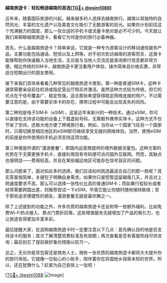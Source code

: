 **越南旅遊卡：轻松畅游越南的首选[[TG💪+ @esim1088](https://t.me/s/esim1088)]**

近年来，随着国际旅游的兴起，越来越多的人选择去越南旅行。越南以其独特的自然风光、丰富的文化遗产以及美食文化吸引了无数游客的目光。如果你计划前往这个充满魅力的国度，那么一张合适的手机卡或流量卡绝对是必不可少的。今天就让我们来聊聊越南旅遊卡，看看它为何是你的旅行必备神器。

首先，什么是越南旅遊卡？简单来说，它就是一种专为游客设计的移动通信服务产品，主要功能包括通话、短信以及上网等。对于初次到访越南的游客而言，这类卡能够帮助你快速融入当地生活，无论是与当地人交流还是查询旅行信息都非常方便。相比传统的SIM卡，越南旅遊卡更注重用户体验，操作简单且价格实惠，非常适合短期出行的朋友使用。

接下来我们具体来看看几种常见的越南旅遊卡类型。第一种是普通SIM卡，这种卡通常需要亲自前往机场或指定营业厅购买并激活。虽然这种方式较为传统，但它的优点在于信号覆盖广、稳定性强，适合那些希望获得稳定网络连接的用户。不过需要注意的是，由于需要实体卡的存在，携带过程中可能会出现丢失的风险。

第二种则是电子SIM卡（eSIM），这是近年来新兴的一种技术。通过eSIM，你可以直接在支持该功能的设备上下载虚拟号码，无需额外携带实体卡。这种方式不仅节省了空间，还极大地方便了跨境旅行者。例如，当你从一个国家飞往另一个国家时，只需切换至相应地区的eSIM即可继续享受无缝的网络体验。当然，使用eSIM的前提是你所使用的手机必须支持这项功能。

第三种便是所谓的“漫游套餐”，即国内运营商提供的境外数据流量包。这种方案的优势在于无需更换手机卡，直接利用现有号码便可访问国外互联网。然而，其缺点也很明显——费用较高，并且在某些偏远地区可能存在信号盲区的问题。

那么问题来了，面对如此多的选择，我们应该如何挑选最适合自己的那一款呢？其实答案很简单，关键在于明确自身需求。如果你只是短暂逗留越南几天，并且对上网速度要求不高，那么可以选择一张性价比高的普通SIM卡；而如果行程较长或者经常需要跨国出差，则推荐尝试一下eSIM，毕竟它能让你随时随地保持联络；至于那些追求便捷性的朋友，漫游套餐无疑是最优解之一。

除了上述提到的功能之外，许多优质的越南旅遊卡还会附带一些额外福利，比如免费Wi-Fi热点接入、景点门票折扣等。这些增值服务无疑增加了产品的吸引力，也让旅途变得更加丰富多彩。

最后提醒大家，在选购越南旅遊卡时一定要注意以下几点：首先确认目的地是否支持该卡的服务；其次了解清楚资费标准及有效期；再次查看是否有客服热线可供咨询；最后别忘了提前做好备份措施以防万一。

总之，无论你是背包客还是商务人士，拥有一张优质的越南旅遊卡都将大大提升你的旅行体验。它就像一位贴心的小助手，陪伴着你在异国他乡探索未知的世界。所以，还在犹豫什么？赶紧为自己安排上一张吧！

[[TG💪+ @esim1088](https://t.me/s/esim1088) ![Image](https://i.postimg.cc/4NQfJmqS/Snipaste-2025-05-13-00-14-12.png)]